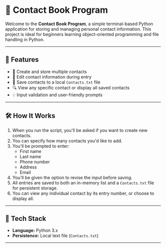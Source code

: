 # 📒 Contact Book Program

Welcome to the **Contact Book Program**, a simple terminal-based Python application for storing and managing personal contact information. This project is ideal for beginners learning object-oriented programming and file handling in Python.

---

## 🚀 Features

- 📇 Create and store multiple contacts
- 📝 Edit contact information during entry
- 💾 Save contacts to a local `Contacts.txt` file
- 🔍 View any specific contact or display all saved contacts
- 💡 Input validation and user-friendly prompts

---

## 🛠️ How It Works

1. When you run the script, you'll be asked if you want to create new contacts.
2. You can specify how many contacts you'd like to add.
3. You'll be prompted to enter:
   - First name
   - Last name
   - Phone number
   - Address
   - Email
4. You'll be given the option to revise the input before saving.
5. All entries are saved to both an in-memory list and a `Contacts.txt` file for persistent storage.
6. You can view any individual contact by its entry number, or choose to display all.

---

## 🧱 Tech Stack

- **Language:** Python 3.x
- **Persistence:** Local text file (`Contacts.txt`)

---

